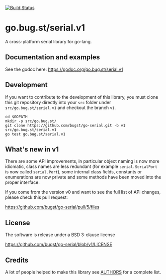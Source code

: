[![Build Status](https://travis-ci.org/bugst/go-serial.svg?branch=v1)](https://travis-ci.org/bugst/go-serial)

# go.bug.st/serial.v1

A cross-platform serial library for go-lang.

## Documentation and examples

See the godoc here: https://godoc.org/go.bug.st/serial.v1

## Development

If you want to contribute to the development of this library, you must clone this git repository directly into your `src` folder under `src/go.bug.st/serial.v1` and checkout the branch `v1`.

```
cd $GOPATH
mkdir -p src/go.bug.st/
git clone https://github.com/bugst/go-serial.git -b v1 src/go.bug.st/serial.v1
go test go.bug.st/serial.v1
```

## What's new in v1

There are some API improvements, in particular object naming is now more idiomatic, class names are less redundant (for example `serial.SerialPort` is now called `serial.Port`), some internal class fields, constants or enumerations are now private and some methods have been moved into the proper interface.

If you come from the version v0 and want to see the full list of API changes, please check this pull request:

https://github.com/bugst/go-serial/pull/5/files

## License

The software is release under a BSD 3-clause license

https://github.com/bugst/go-serial/blob/v1/LICENSE

## Credits

A lot of people helped to make this library see [AUTHORS](https://github.com/bugst/go-serial/blob/v1/AUTHORS) for a complete list.

